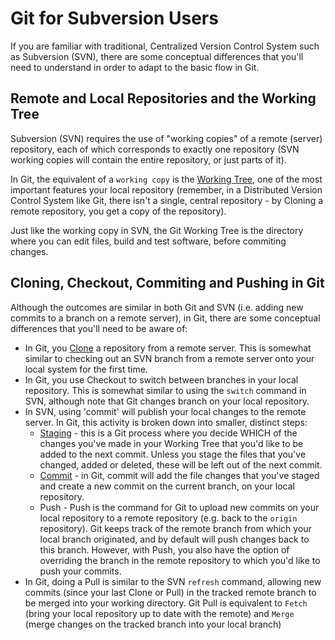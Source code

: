 # Git for Subversion Users

If you are familiar with traditional, Centralized Version Control System such as Subversion (SVN), there are some conceptual differences that you'll need to understand in order to adapt to the basic flow in Git.

## Remote and Local Repositories and the Working Tree

Subversion (SVN) requires the use of "working copies" of a remote (server) repository, each of which corresponds to exactly one repository (SVN working copies will contain the entire repository, or just parts of it).

In Git, the equivalent of a `working copy` is the [Working Tree](Working-Tree-States.md), one of the most important features your local repository (remember, in a Distributed Version Control System like Git, there isn't a single, central repository - by Cloning a remote repository, you get a copy of the repository).

Just like the working copy in SVN, the Git Working Tree is the directory where you can edit files, build and test software, before commiting changes. 

## Cloning, Checkout, Commiting and Pushing in Git

Although the outcomes are similar in both Git and SVN (i.e. adding new commits to a branch on a remote server), in Git, there are some conceptual differences that you'll need to be aware of:
- In Git, you [Clone](Clone.md) a repository from a remote server. This is somewhat similar to checking out an SVN branch from a remote server onto your local system for the first time.
- In Git, you use Checkout to switch between branches in your local repository. This is somewhat similar to using the `switch` command in SVN, although note that Git changes branch on your local repository.
- In SVN, using 'commit' will publish your local changes to the remote server. In Git, this activity is broken down into smaller, distinct steps:
  - [Staging](The-Index.md) - this is a Git process where you decide WHICH of the changes you've made in your Working Tree that you'd like to be added to the next commit. Unless you stage the files that you've changed, added or deleted, these will be left out of the next commit.
  - [Commit](Commits.md) - in Git, commit will add the file changes that you've staged and create a new commit on the current branch, on your local repository.
  - Push - Push is the command for Git to upload new commits on your local repository to a remote repository (e.g. back to the `origin` repository). Git keeps track of the remote branch from which your local branch originated, and by default will push changes back to this branch. However, with Push, you also have the option of overriding the branch in the remote repository to which you'd like to push your commits. 
 - In Git, doing a Pull is similar to the SVN `refresh` command, allowing new commits (since your last Clone or Pull) in the tracked remote branch to be merged into your working directory. Git Pull is equivalent to `Fetch` (bring your local repository up to date with the remote) and `Merge` (merge changes on the tracked branch into your local branch)
